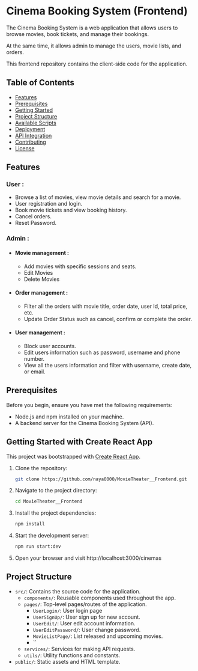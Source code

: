 # Cinema Booking System (Frontend)

The Cinema Booking System is a web application that allows users to browse movies, book tickets, and manage their bookings. 

At the same time, it allows admin to manage the users, movie lists, and orders. 

This frontend repository contains the client-side code for the application.

## Table of Contents

- [Features](#features)
- [Prerequisites](#prerequisites)
- [Getting Started](#getting-started)
- [Project Structure](#project-structure)
- [Available Scripts](#available-scripts)
- [Deployment](#deployment)
- [API Integration](#api-integration)
- [Contributing](#contributing)
- [License](#license)

## Features

### User :
- Browse a list of movies, view movie details and search for a movie.
- User registration and login.
- Book movie tickets and view booking history.
- Cancel orders.
- Reset Password.

### Admin :
- #### Movie management :
  - Add movies with specific sessions and seats.
  - Edit Movies
  - Delete Movies
- #### Order management :
  - Filter all the orders with movie title, order date, user Id, total price, etc.
  - Update Order Status such as cancel, confirm or complete the order.
- #### User management :
  - Block user accounts.
  - Edit users information such as password, username and phone number.
  - View all the users information and filter with username, create date, or email.

## Prerequisites

Before you begin, ensure you have met the following requirements:

- Node.js and npm installed on your machine.
- A backend server for the Cinema Booking System (API).

## Getting Started with Create React App

This project was bootstrapped with [Create React App](https://github.com/facebook/create-react-app).

1. Clone the repository:

   ```bash
   git clone https://github.com/naya0000/MovieTheater__Frontend.git
2. Navigate to the project directory:
   ```bash
   cd MovieTheater__Frontend
3. Install the project dependencies:
   ```bash
   npm install
4. Start the development server:
   ```bash
   npm run start:dev
5. Open your browser and visit http://localhost:3000/cinemas

## Project Structure

- `src/`: Contains the source code for the application.
  - `components/`: Reusable components used throughout the app.
  - `pages/`: Top-level pages/routes of the application.
    - `UserLogin/`: User login page
    - `UserSignUp/`: User sign up for new account.
    - `UserEdit/`: User edit account information.
    - `UserEditPassword/`: User change password.
    - `MovieListPage/`: List released and upcoming movies.
    - ``
  - `services/`: Services for making API requests.
  - `utils/`: Utility functions and constants.
- `public/`: Static assets and HTML template.




